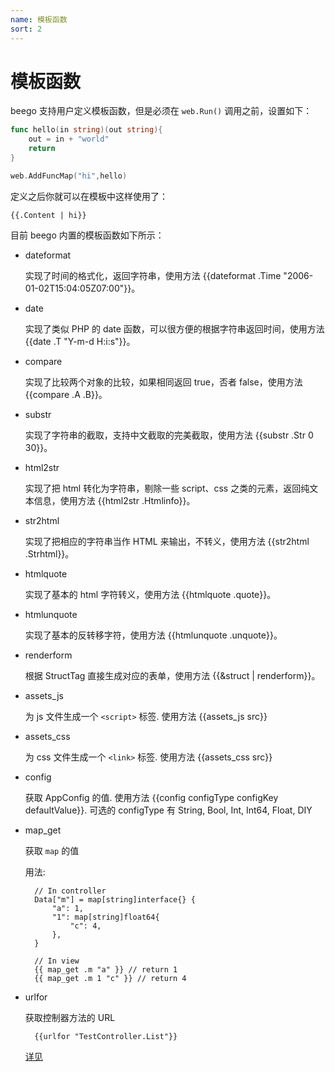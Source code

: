 ```yaml
---
name: 模板函数
sort: 2
---
```


# 模板函数

beego 支持用户定义模板函数，但是必须在 `web.Run()` 调用之前，设置如下：
```go
func hello(in string)(out string){
    out = in + "world"
    return
}

web.AddFuncMap("hi",hello)
```
定义之后你就可以在模板中这样使用了：

	{{.Content | hi}}

目前 beego 内置的模板函数如下所示：

* dateformat

	实现了时间的格式化，返回字符串，使用方法 {{dateformat .Time "2006-01-02T15:04:05Z07:00"}}。

* date

	实现了类似 PHP 的 date 函数，可以很方便的根据字符串返回时间，使用方法 {{date .T "Y-m-d H:i:s"}}。

* compare

	实现了比较两个对象的比较，如果相同返回 true，否者 false，使用方法 {{compare .A .B}}。

* substr

	实现了字符串的截取，支持中文截取的完美截取，使用方法 {{substr .Str 0 30}}。

* html2str

	实现了把 html 转化为字符串，剔除一些 script、css 之类的元素，返回纯文本信息，使用方法 {{html2str .Htmlinfo}}。

* str2html

	实现了把相应的字符串当作 HTML 来输出，不转义，使用方法 {{str2html .Strhtml}}。

* htmlquote

	实现了基本的 html 字符转义，使用方法 {{htmlquote .quote}}。

* htmlunquote

	实现了基本的反转移字符，使用方法 {{htmlunquote .unquote}}。

* renderform

	根据 StructTag 直接生成对应的表单，使用方法 {{&struct | renderform}}。
	
* assets_js

    为 js 文件生成一个 `<script>` 标签. 使用方法 {{assets_js src}}

* assets_css

    为 css 文件生成一个 `<link>` 标签. 使用方法 {{assets_css src}}

* config

    获取 AppConfig 的值. 使用方法 {{config configType configKey defaultValue}}. 可选的 configType 有 String, Bool, Int, Int64, Float, DIY

* map_get

    获取 `map` 的值

    用法:
    
        // In controller
        Data["m"] = map[string]interface{} {
            "a": 1,
            "1": map[string]float64{
                "c": 4,
            },
        }

        // In view
        {{ map_get .m "a" }} // return 1
        {{ map_get .m 1 "c" }} // return 4
        
* urlfor

    获取控制器方法的 URL
     
        {{urlfor "TestController.List"}}
        
    [详见](../controller/urlbuilding.md#模板中如何使用)
